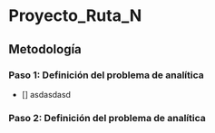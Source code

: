 # Proyecto_Ruta_N
## Metodología

### Paso 1: Definición del problema de analítica
- [] asdasdasd
### Paso 2: Definición del problema de analítica


